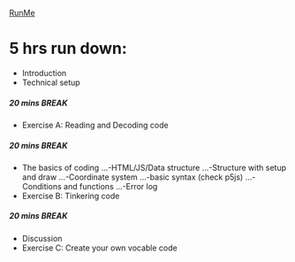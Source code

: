 [RunMe](https://cdn.rawgit.com/siusoon/VocableCode/9f23c99f/vocablecode_program/index.html)

# 5 hrs run down:
- Introduction
- Technical setup
##### 20 mins BREAK
- Exercise A: Reading and Decoding code 
##### 20 mins BREAK
- The basics of coding
...-HTML/JS/Data structure
...-Structure with setup and draw
...-Coordinate system
...-basic syntax (check p5js)
...-Conditions and functions
...-Error log
- Exercise B: Tinkering code 
##### 20 mins BREAK
- Discussion
- Exercise C: Create your own vocable code
